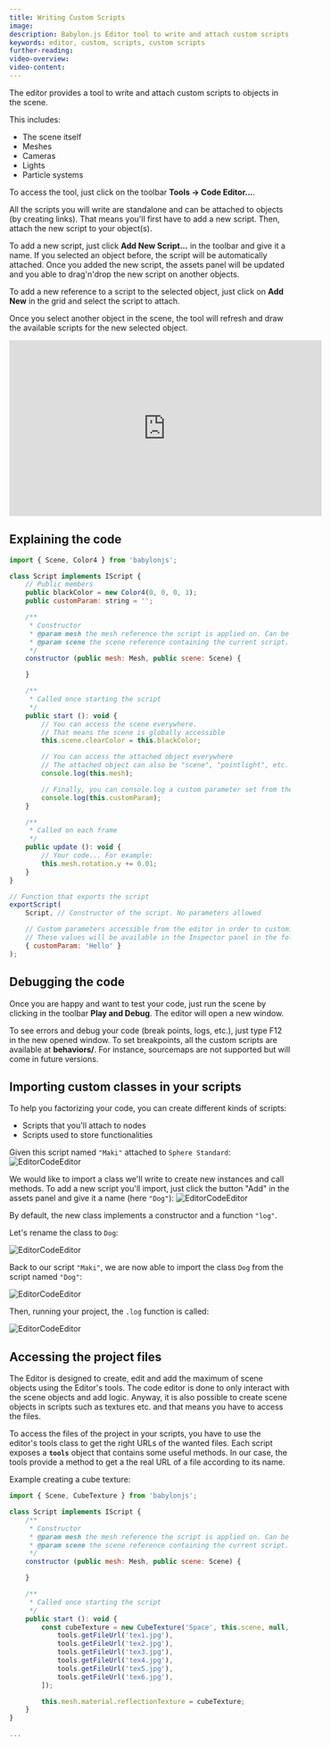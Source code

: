 ```yaml
---
title: Writing Custom Scripts
image: 
description: Babylon.js Editor tool to write and attach custom scripts to objects in the scene.
keywords: editor, custom, scripts, custom scripts
further-reading:
video-overview:
video-content:
---
```


The editor provides a tool to write and attach custom scripts to objects in the scene.

This includes:
* The scene itself
* Meshes
* Cameras
* Lights
* Particle systems

To access the tool, just click on the toolbar **Tools -> Code Editor...**.

All the scripts you will write are standalone and can be attached to objects (by creating links).
That means you'll first have to add a new script. Then, attach the new script to your object(s).

To add a new script, just click **Add New Script...** in the toolbar and give it a name. If you selected an object before, the script will be automatically attached.
Once you added the new script, the assets panel will be updated and you able to drag'n'drop the new script on another objects.

To add a new reference to a script to the selected object, just click on **Add New** in the grid and select the script to attach.

Once you select another object in the scene, the tool will refresh and draw the available scripts for the new selected object.

<iframe width="560" height="315" src="https://www.youtube.com/embed/6U87lDX8i3A" frameborder="0" allow="autoplay; encrypted-media" allowFullScreen></iframe>

## Explaining the code

```javascript
import { Scene, Color4 } from 'babylonjs';

class Script implements IScript {
    // Public members
    public blackColor = new Color4(0, 0, 0, 1);
    public customParam: string = '';

    /**
     * Constructor
     * @param mesh the mesh reference the script is applied on. Can be of type "Scene", "Light", etc.
     * @param scene the scene reference containing the current script.
     */
    constructor (public mesh: Mesh, public scene: Scene) {

    }

    /**
     * Called once starting the script
     */
    public start (): void {
        // You can access the scene everywhere.
        // That means the scene is globally accessible
        this.scene.clearColor = this.blackColor;

        // You can access the attached object everywhere
        // The attached object can also be "scene", "pointlight", etc.
        console.log(this.mesh);

        // Finally, you can console.log a custom parameter set from the editor
        console.log(this.customParam);
    }

    /**
     * Called on each frame
     */
    public update (): void {
        // Your code... For example:
        this.mesh.rotation.y += 0.01;
    }
}

// Function that exports the script
exportScript(
    Script, // Constructor of the script. No parameters allowed

    // Custom parameters accessible from the editor in order to customize the script.
    // These values will be available in the Inspector panel in the folder 'Script'
    { customParam: 'Hello' }
);
```

## Debugging the code
Once you are happy and want to test your code, just run the scene by clicking in the toolbar **Play and Debug**. The editor will open a new window.

To see errors and debug your code (break points, logs, etc.), just type F12 in the new opened window. To set breakpoints, all the custom scripts are available at **behaviors/**. For instance, sourcemaps are not supported but will come in future versions.

## Importing custom classes in your scripts

To help you factorizing your code, you can create different kinds of scripts:
* Scripts that you'll attach to nodes
* Scripts used to store functionalities

Given this script named `"Maki"` attached to `Sphere Standard`:
![EditorCodeEditor](/img/extensions/Editor/CodeEditor/maki.png)

We would like to import a class we'll write to create new instances and call methods. To add a new script you'll import, just click the button "Add" in the assets panel and give it a name (here `"Dog"`):
![EditorCodeEditor](/img/extensions/Editor/CodeEditor/dog.png)

By default, the new class implements a constructor and a function `"log"`.

Let's rename the class to `Dog`:

![EditorCodeEditor](/img/extensions/Editor/CodeEditor/class_dog.png)

Back to our script `"Maki"`, we are now able to import the class `Dog` from the script named `"Dog"`:

![EditorCodeEditor](/img/extensions/Editor/CodeEditor/maki_final.png)

Then, running your project, the `.log` function is called:

![EditorCodeEditor](/img/extensions/Editor/CodeEditor/maki_result.png)

## Accessing the project files
The Editor is designed to create, edit and add the maximum of scene objects using the Editor's tools. The code editor is done to only interact with the scene objects and add logic.
Anyway, it is also possible to create scene objects in scripts such as textures etc. and that means you have to access the files.

To access the files of the project in your scripts, you have to use the editor's tools class to get the right URLs of the wanted files.
Each script exposes a **`tools`** object that contains some useful methods. In our case, the tools provide a method to get a the real URL of a file according to its name.

Example creating a cube texture:

```javascript
import { Scene, CubeTexture } from 'babylonjs';

class Script implements IScript {
    /**
     * Constructor
     * @param mesh the mesh reference the script is applied on. Can be of type "Scene", "Light", etc.
     * @param scene the scene reference containing the current script.
     */
    constructor (public mesh: Mesh, public scene: Scene) {

    }

    /**
     * Called once starting the script
     */
    public start (): void {
        const cubeTexture = new CubeTexture('Space', this.scene, null, false, [
            tools.getFileUrl('tex1.jpg'),
            tools.getFileUrl('tex2.jpg'),
            tools.getFileUrl('tex3.jpg'),
            tools.getFileUrl('tex4.jpg'),
            tools.getFileUrl('tex5.jpg'),
            tools.getFileUrl('tex6.jpg'),
        ]);

        this.mesh.material.reflectionTexture = cubeTexture;
    }
}

...
```